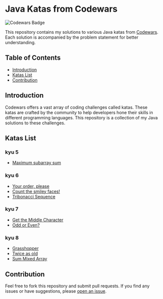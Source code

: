 # Java Katas from Codewars

![Codewars Badge](https://www.codewars.com/users/Leo-boye/badges/large)

This repository contains my solutions to various Java katas from [Codewars](https://www.codewars.com/). Each solution is accompanied by the problem statement for better understanding.

## Table of Contents

- [Introduction](#introduction)
- [Katas List](#katas-list)
- [Contribution](#contribution)

## Introduction

Codewars offers a vast array of coding challenges called katas. These katas are crafted by the community to help developers hone their skills in different programming languages. This repository is a collection of my Java solutions to these challenges.

## Katas List

### kyu 5
- [Maximum subarray sum](https://www.codewars.com/kata/54521e9ec8e60bc4de000d6c)

### kyu 6
- [Your order, please](https://www.codewars.com/kata/55c45be3b2079eccff00010f)
- [Count the smiley faces!](https://www.codewars.com/kata/583203e6eb35d7980400002a)
- [Tribonacci Sequence](https://www.codewars.com/kata/556deca17c58da83c00002db)

### kyu 7
- [Get the Middle Character](https://www.codewars.com/kata/56747fd5cb988479af000028)
- [Odd or Even?](https://www.codewars.com/kata/5949481f86420f59480000e7)

### kyu 8
- [Grasshopper](https://www.codewars.com/kata/5625618b1fe21ab49f00001f)
- [Twice as old](https://www.codewars.com/kata/5b853229cfde412a470000d0)
- [Sum Mixed Array](https://www.codewars.com/kata/57eaeb9578748ff92a000009)

## Contribution

Feel free to fork this repository and submit pull requests. If you find any issues or have suggestions, please [open an issue]([https://github.com/your_github_username/java-codewars-katas/issues](https://github.com/Leo-boye/Codewars-Kata-Java/issues)).

